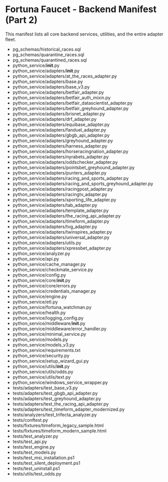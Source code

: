 # Fortuna Faucet - Backend Manifest (Part 2)

This manifest lists all core backend services, utilities, and the entire adapter fleet.

- pg_schemas/historical_races.sql
- pg_schemas/quarantine_races.sql
- pg_schemas/quarantined_races.sql
- python_service/__init__.py
- python_service/adapters/__init__.py
- python_service/adapters/at_the_races_adapter.py
- python_service/adapters/base.py
- python_service/adapters/base_v3.py
- python_service/adapters/betfair_adapter.py
- python_service/adapters/betfair_auth_mixin.py
- python_service/adapters/betfair_datascientist_adapter.py
- python_service/adapters/betfair_greyhound_adapter.py
- python_service/adapters/brisnet_adapter.py
- python_service/adapters/drf_adapter.py
- python_service/adapters/equibase_adapter.py
- python_service/adapters/fanduel_adapter.py
- python_service/adapters/gbgb_api_adapter.py
- python_service/adapters/greyhound_adapter.py
- python_service/adapters/harness_adapter.py
- python_service/adapters/horseracingnation_adapter.py
- python_service/adapters/nyrabets_adapter.py
- python_service/adapters/oddschecker_adapter.py
- python_service/adapters/pointsbet_greyhound_adapter.py
- python_service/adapters/punters_adapter.py
- python_service/adapters/racing_and_sports_adapter.py
- python_service/adapters/racing_and_sports_greyhound_adapter.py
- python_service/adapters/racingpost_adapter.py
- python_service/adapters/racingtv_adapter.py
- python_service/adapters/sporting_life_adapter.py
- python_service/adapters/tab_adapter.py
- python_service/adapters/template_adapter.py
- python_service/adapters/the_racing_api_adapter.py
- python_service/adapters/timeform_adapter.py
- python_service/adapters/tvg_adapter.py
- python_service/adapters/twinspires_adapter.py
- python_service/adapters/universal_adapter.py
- python_service/adapters/utils.py
- python_service/adapters/xpressbet_adapter.py
- python_service/analyzer.py
- python_service/api.py
- python_service/cache_manager.py
- python_service/checkmate_service.py
- python_service/config.py
- python_service/core/__init__.py
- python_service/core/errors.py
- python_service/credentials_manager.py
- python_service/engine.py
- python_service/etl.py
- python_service/fortuna_watchman.py
- python_service/health.py
- python_service/logging_config.py
- python_service/middleware/__init__.py
- python_service/middleware/error_handler.py
- python_service/minimal_service.py
- python_service/models.py
- python_service/models_v3.py
- python_service/requirements.txt
- python_service/security.py
- python_service/setup_wizard_gui.py
- python_service/utils/__init__.py
- python_service/utils/odds.py
- python_service/utils/text.py
- python_service/windows_service_wrapper.py
- tests/adapters/test_base_v3.py
- tests/adapters/test_gbgb_api_adapter.py
- tests/adapters/test_greyhound_adapter.py
- tests/adapters/test_the_racing_api_adapter.py
- tests/adapters/test_timeform_adapter_modernized.py
- tests/analyzers/test_trifecta_analyzer.py
- tests/conftest.py
- tests/fixtures/timeform_legacy_sample.html
- tests/fixtures/timeform_modern_sample.html
- tests/test_analyzer.py
- tests/test_api.py
- tests/test_engine.py
- tests/test_models.py
- tests/test_msi_installation.ps1
- tests/test_silent_deployment.ps1
- tests/test_uninstall.ps1
- tests/utils/test_odds.py
